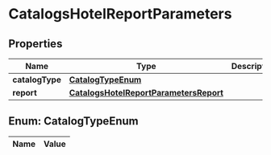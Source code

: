 

# CatalogsHotelReportParameters

## Properties

Name | Type | Description | Notes
------------ | ------------- | ------------- | -------------
**catalogType** | [**CatalogTypeEnum**](#CatalogTypeEnum) |  | 
**report** | [**CatalogsHotelReportParametersReport**](CatalogsHotelReportParametersReport.md) |  | 


## Enum: CatalogTypeEnum

Name | Value
---- | -----




